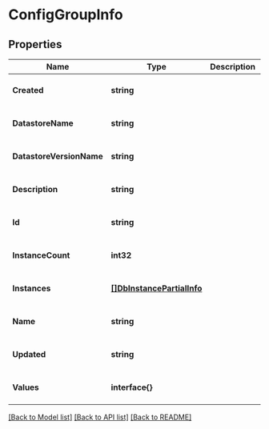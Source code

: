 # ConfigGroupInfo

## Properties
Name | Type | Description | Notes
------------ | ------------- | ------------- | -------------
**Created** | **string** |  | [optional] [default to null]
**DatastoreName** | **string** |  | [optional] [default to null]
**DatastoreVersionName** | **string** |  | [optional] [default to null]
**Description** | **string** |  | [optional] [default to null]
**Id** | **string** |  | [optional] [default to null]
**InstanceCount** | **int32** |  | [optional] [default to null]
**Instances** | [**[]DbInstancePartialInfo**](DbInstancePartialInfo.md) |  | [optional] [default to null]
**Name** | **string** |  | [optional] [default to null]
**Updated** | **string** |  | [optional] [default to null]
**Values** | **interface{}** |  | [optional] [default to null]

[[Back to Model list]](../README.md#documentation-for-models) [[Back to API list]](../README.md#documentation-for-api-endpoints) [[Back to README]](../README.md)


